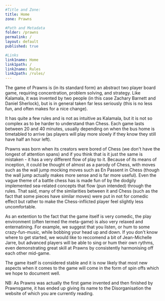 ```yaml
---
#Title and Zone:
title: Home
zone: Prawns

#Path and Metadata
folder: /prawns
permalink: /
layout: default
published: true

#Links
link1name: Home
link1path: /
link2name: Rules
link2path: /rules/
---
```


The game of Prawns is (in its standard form) an abstract two player board game, requiring concentration, problem solving, and strategy. Like Kalamala, it was invented by two people (in this case Zachary Barnett and Daniel Sherlock), but is in general taken far less seriously (this is no less fun, and often makes for a nice change).

It has quite a few rules and is not as intuitive as Kalamala, but it is not so complex as to be harder to understand than Chess. Each game lasts between 20 and 40 minutes, usually depending on when the bus home is timetabled to arrive (as players will play more slowly if they know they still have half an hour left).

Prawns was born when its creators were bored of Chess (we don't have the longest of attention spans) and if you think that is it just the same is mistaken - it has a very different flow of play to it. Because of its means of inception, it could be thought of almost as a parody of Chess, with moves such as the wall jump mocking moves such as En Passent in Chess (though the wall jump actually makes more sense and is far more useful). Even the vague theme of a battle chess has is made fun of by the dodgily implemented sea-related concepts that flow (pun intended) through the rules. That said, many of the similarities between it and Chess (such as the fact that some pieces have similar moves) were put in not for comedic effect but rather to make the Chess-inflicted player feel slightly less uncomfortable.

As an extention to the fact that the game itself is very comedic, the play environment (often termed the meta-game) is also very relaxed and enternatining. For example, we suggest that you listen, or hum to some crazy-fun-music, while bobbing your head up and down. If you don't know where to get started, we would like to reccomend a bit of Jean-Michelle Jarre, but advanced players will be able to sing or hum their own rythms, even demonstrating great skill at Prawns by consistently harmonising off each other mid-game.

The game itself is considered stable and it is now likely that most new aspects when it comes to the game will come in the form of spin offs which we hope to document well.

NB: As Prawns was actually the first game invented and then finished by Prawnsgame, it has ended up giving its name to the Disorganisation the website of which you are currently reading.